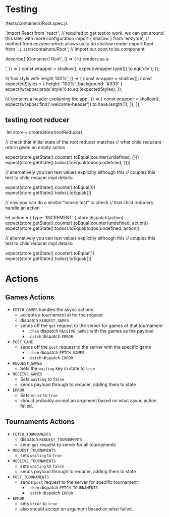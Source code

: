 # Testing

/tests/containers/Root.spec.js

`import React from 'react';                     // required to get test to work.  we can get around this later with more configuration
import { shallow } from 'enzyme';              // method from enzyme which allows us to do shallow render
import Root from '../../src/containers/Root';  // import our soon to be component

describe('(Container) Root', () => {
  it('renders as a <div>', () => {
    const wrapper = shallow(<Root />);
    expect(wrapper.type()).to.eql('div');
  });

  it('has style with height 100%', () => {
    const wrapper = shallow(<Root />);
    const expectedStyles = {
      height: '100%',
      background: '#333'
    }
    expect(wrapper.prop('style')).to.eql(expectedStyles);
  });

  it('contains a header explaining the app', () => {
    const wrapper = shallow(<Root />);
    expect(wrapper.find('.welcome-header')).to.have.length(1);
  });
});`

## testing root reducer

`let store = createStore(rootReducer)

// check that initial state of the root reducer matches
// what child reducers return given an empty action

expect(store.getState().counter).toEqual(counter(undefined, {}))
expect(store.getState().todos).toEqual(todos(undefined, {}))

// alternatively you can test values explicitly although this
// couples this test to child reducer impl details:

expect(store.getState().counter).toEqual(0)
expect(store.getState().todos).toEqual([])

// now you can do a similar “smoke test” to check
// that child reducers handle an action

let action = { type: 'INCREMENT' }
store.dispatch(action)
expect(store.getState().counter).toEqual(counter(undefined, action))
expect(store.getState().todos).toEqual(todos(undefined, action))

// alternatively you can test values explicitly although this
// couples this test to child reducer impl details:

expect(store.getState().counter).toEqual(1)
expect(store.getState().todos).toEqual([])`



# Actions

## Games Actions

- `FETCH_GAMES` handles the async actions
  - accepts a tournament id for the request
  - dispatch `REQUEST_GAMES`
  - sends off the `get` request to the server for games of that tournament
    - `.then` dispatch `RECEIVE_GAMES` with the games as the payload
    - `.catch` dispatch `ERROR`
- `POST_GAME`
  - sends off the `post` request to the server with the specific game
    - `.then` dispatch `FETCH_GAMES`
    - `.catch` dispatch `ERROR`
- `REQUEST_GAMES`
  - Sets the `waiting` key in state to `true`
- `RECEIVE_GAMES`
  - Sets `waiting` to `false`
  - sends payload through to reducer, adding them to state
- `ERROR`
  - Sets `error` to `true`
  - should probably accept an argument based on what async action failed.

## Tournaments Actions

- `FETCH_TOURNAMENTS`
  - dispatch `REQUEST_TOURNAMENTS`
  - send `get` request to server for all tournaments
- `REQUEST_TOURNAMENTS`
  - sets `waiting` to `true`
- `RECEIVE_TOURNAMENTS`
  - sets `waiting` to `false`
  - sends payload through to reducer, adding them to state
- `POST_TOURNAMENTS`
  - sends `post` request to the server for specific tournament
    - `.then` dispatch `FETCH_TOURNAMENTS`
    - `.catch` dispatch `ERROR`
- `ERROR`
  - sets `error` to `true`
  - also should accept an argument based on what failed.
